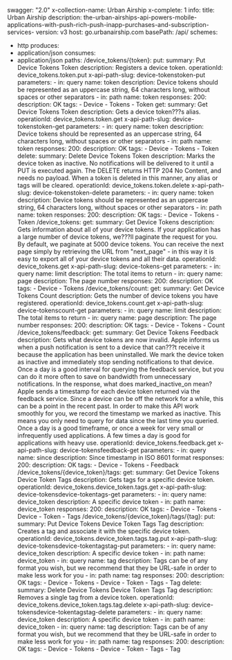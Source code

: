 swagger: "2.0"
x-collection-name: Urban Airship
x-complete: 1
info:
  title: Urban Airship
  description: the-urban-airships-api-powers-mobile-applications-with-push-rich-push-inapp-purchases-and-subscription-services-
  version: v3
host: go.urbanairship.com
basePath: /api/
schemes:
- http
produces:
- application/json
consumes:
- application/json
paths:
  /device_tokens/{token}:
    put:
      summary: Put Device Tokens Token
      description: Registers a device token.
      operationId: device_tokens.token.put
      x-api-path-slug: device-tokenstoken-put
      parameters:
      - in: query
        name: token
        description: Device tokens should be represented as an uppercase string, 64
          characters long, without spaces or other separators
      - in: path
        name: token
      responses:
        200:
          description: OK
      tags:
      - Device
      - Tokens
      - Token
    get:
      summary: Get Device Tokens Token
      description: Gets a device token???s alias.
      operationId: device_tokens.token.get
      x-api-path-slug: device-tokenstoken-get
      parameters:
      - in: query
        name: token
        description: Device tokens should be represented as an uppercase string, 64
          characters long, without spaces or other separators
      - in: path
        name: token
      responses:
        200:
          description: OK
      tags:
      - Device
      - Tokens
      - Token
    delete:
      summary: Delete Device Tokens Token
      description: Marks the device token as inactive. No notifications will be delivered
        to it until a PUT is executed again. The DELETE returns HTTP 204 No Content,
        and needs no payload. When a token is deleted in this manner, any alias or
        tags will be cleared.
      operationId: device_tokens.token.delete
      x-api-path-slug: device-tokenstoken-delete
      parameters:
      - in: query
        name: token
        description: Device tokens should be represented as an uppercase string, 64
          characters long, without spaces or other separators
      - in: path
        name: token
      responses:
        200:
          description: OK
      tags:
      - Device
      - Tokens
      - Token
  /device_tokens:
    get:
      summary: Get Device Tokens
      description: Gets information about all of your device tokens. If your application
        has a large number of device tokens, we???ll paginate the request for you.
        By default, we paginate at 5000 device tokens. You can receive the next page
        simply by retrieving the URL from "next_page" - in this way it is easy to
        export all of your device tokens and all their data.
      operationId: device_tokens.get
      x-api-path-slug: device-tokens-get
      parameters:
      - in: query
        name: limit
        description: The total items to return
      - in: query
        name: page
        description: The page number
      responses:
        200:
          description: OK
      tags:
      - Device
      - Tokens
  /device_tokens/count:
    get:
      summary: Get Device Tokens Count
      description: Gets the number of device tokens you have registered.
      operationId: device_tokens.count.get
      x-api-path-slug: device-tokenscount-get
      parameters:
      - in: query
        name: limit
        description: The total items to return
      - in: query
        name: page
        description: The page number
      responses:
        200:
          description: OK
      tags:
      - Device
      - Tokens
      - Count
  /device_tokens/feedback:
    get:
      summary: Get Device Tokens Feedback
      description: Gets what device tokens are now invalid. Apple informs us when
        a push notification is sent to a device that can???t receive it because the
        application has been uninstalled. We mark the device token as inactive and
        immediately stop sending notifications to that device. Once a day is a good
        interval for querying the feedback service, but you can do it more often to
        save on bandwidth from unnecessary notifications. In the response, what does
        marked_inactive_on mean? Apple sends a timestamp for each device token returned
        via the feedback service. Since a device can be off the network for a while,
        this can be a point in the recent past. In order to make this API work smoothly
        for you, we record the timestamp we marked as inactive. This means you only
        need to query for data since the last time you queried. Once a day is a good
        timeframe, or once a week for very small or infrequently used applications.
        A few times a day is good for applications with heavy use.
      operationId: device_tokens.feedback.get
      x-api-path-slug: device-tokensfeedback-get
      parameters:
      - in: query
        name: since
        description: Since timestamp in ISO 8601 format
      responses:
        200:
          description: OK
      tags:
      - Device
      - Tokens
      - Feedback
  /device_tokens/{device_token}/tags:
    get:
      summary: Get Device Tokens Device Token Tags
      description: Gets tags for a specific device token.
      operationId: device_tokens.device_token.tags.get
      x-api-path-slug: device-tokensdevice-tokentags-get
      parameters:
      - in: query
        name: device_token
        description: A specific device token
      - in: path
        name: device_token
      responses:
        200:
          description: OK
      tags:
      - Device
      - Tokens
      - Device
      - Token
      - Tags
  /device_tokens/{device_token}/tags/{tag}:
    put:
      summary: Put Device Tokens Device Token Tags Tag
      description: Creates a tag and associate it with the specific device token.
      operationId: device_tokens.device_token.tags.tag.put
      x-api-path-slug: device-tokensdevice-tokentagstag-put
      parameters:
      - in: query
        name: device_token
        description: A specific device token
      - in: path
        name: device_token
      - in: query
        name: tag
        description: Tags can be of any format you wish, but we recommend that they
          be URL-safe in order to make less work for you
      - in: path
        name: tag
      responses:
        200:
          description: OK
      tags:
      - Device
      - Tokens
      - Device
      - Token
      - Tags
      - Tag
    delete:
      summary: Delete Device Tokens Device Token Tags Tag
      description: Removes a single tag from a device token.
      operationId: device_tokens.device_token.tags.tag.delete
      x-api-path-slug: device-tokensdevice-tokentagstag-delete
      parameters:
      - in: query
        name: device_token
        description: A specific device token
      - in: path
        name: device_token
      - in: query
        name: tag
        description: Tags can be of any format you wish, but we recommend that they
          be URL-safe in order to make less work for you
      - in: path
        name: tag
      responses:
        200:
          description: OK
      tags:
      - Device
      - Tokens
      - Device
      - Token
      - Tags
      - Tag